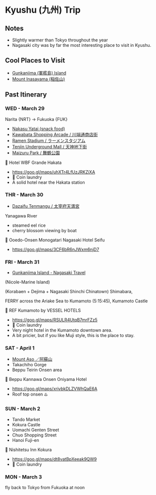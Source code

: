 # Kyushu (九州) Trip

## Notes
* Slightly warmer than Tokyo throughout the year
* Nagasaki city was by far the most interesting place to visit in Kyushu.

## Cool Places to Visit
* [Gunkanjima (軍艦島) Island](https://www.japan-guide.com/e/e4414.html)
* [Mount Inasayama (稲佐山)](https://www.japan-guide.com/e/e4412.html)

## Past Itinerary
### WED - March 29

Narita {NRT} -> Fukuoka {FUK}

* [Nakasu Yatai (snack food)](https://goo.gl/maps/LNBpML7HtDfgDxur8)
* [Kawabata Shopping Arcade / 川端通商店街](https://goo.gl/maps/iTqqx3PAufXaoqbH6)
* [Ramen Stadium / ラーメンスタジアム](https://goo.gl/maps/vUV8nWJWg8GRMoJ3A)
* [Tenjin Underground Mall / 天神地下街](https://goo.gl/maps/WSqzMLqmxv4Ar6Ju8)
* [Maizuru Park / 舞鶴公園](https://goo.gl/maps/nGsbxrVfZ39ecrap9)

🏨 Hotel WBF Grande Hakata
* <https://goo.gl/maps/uhXTr4LfUzJRKZiXA>
* 🧺 Coin laundry
* A solid hotel near the Hakata station

### THR - March 30

* [Dazaifu Tenmangu / 太宰府天満宮](https://goo.gl/maps/dX14MNjwoR1K1ttk6)

Yanagawa River

* steamed eel rice
* cherry blossom viewing by boat

🏨 Ooedo-Onsen Monogatari Nagasaki Hotel Seifu

* <https://goo.gl/maps/3CF6bR6nJWxm6njD7>

### FRI - March 31

* [Gunkanjima Island - Nagasaki Travel](https://www.japan-guide.com/e/e4414.html)

(Nicole-Marine Island)

(Korabaen + Dejima + Nagasaki Shinchi Chinatown) Shimabara,

FERRY across the Ariake Sea to Kumamoto (5:15:45), Kumamoto Castle

🏨 REF Kumamoto by VESSEL HOTELS
* <https://goo.gl/maps/RSULR4UtqB7mrFZz5>
* 🧺 Coin laundry
* Very night hotel in the Kumamoto downtown area.
* A bit pricier, but if you like Muji style, this is the place to stay.

### SAT - April 1

* [Mount Aso ／阿蘇山](https://goo.gl/maps/ihwKvtexubjgdq9r9)
* Takachiho Gorge
* Beppu Teirin Onsen area

🏨 Beppu Kannawa Onsen Oniyama Hotel
* <https://goo.gl/maps/xrivbkDLZVWhQaE6A>
* Roof top onsen ♨️

### SUN - March 2
* Tando Market
* Kokura Castle
* Uomachi Genten Street
* Chuo Shopping Street
* Hanoi Fuji-en

🏨 Nishitetsu Inn Kokura
* https://goo.gl/maps/dt8vatBpXeeak9QW9
* 🧺 Coin laundry

### MON - March 3

fly back to Tokyo from Fukuoka at noon
